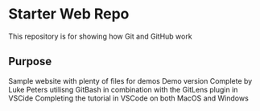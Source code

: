 # Starter Web Repo
This repository is for showing how Git and GitHub work

## Purpose

Sample website with plenty of files for demos
Demo version Complete by Luke Peters utilisng GitBash in combination with the GitLens plugin in VSCide
Completing the tutorial in VSCode on both MacOS and Windows